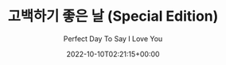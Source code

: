 ---
weight: 150
title: "고백하기 좋은 날 (Special Edition)"
subtitle: "Perfect Day To Say I Love You"
description: "正規 1 輯 Repackage"
icon: library_music
lead: ""
date: 2022-10-10T02:21:15+00:00
lastmod: 2022-10-10T02:21:15+00:00
draft: false
images: []
---